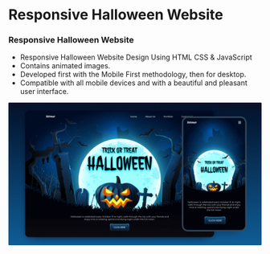# Responsive Halloween Website

### Responsive Halloween Website

-  Responsive Halloween Website Design Using HTML CSS & JavaScript
-  Contains animated images.
-  Developed first with the Mobile First methodology, then for desktop.
-  Compatible with all mobile devices and with a beautiful and pleasant user interface.

![preview img](/preview.png)
